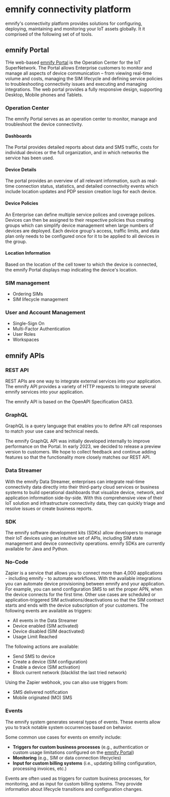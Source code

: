 # emnify connectivity platform

emnify's connectivity platform provides solutions for configuring, deploying, maintaining and monitoring your IoT assets globally.
It it comprised of the following set of of tools.

## emnify Portal

THe web-based [emnify Portal]( https://portal.emnify.com) is the Operation Center for the IoT SuperNetwork.
The Portal allows Enterprise customers to monitor and manage all aspects of device communication – from viewing real-time volume and costs, managing the SIM lifecycle and defining service policies to troubleshooting connectivity issues and executing and managing integrations. 
The web portal provides a fully responsive design, supporting Desktop, Mobile phones and Tablets.


### Operation Center

The emnify Portal serves as an operation center to monitor, manage and troubleshoot the device connectivity.

#### Dashboards
The Portal provides detailed reports about data and SMS traffic, costs for individual devices or the full organization, and in which networks the service has been used.

#### Device Details 
The portal provides an overview of all relevant information, such as real-time connection status, statistics, and detailed connectivity events which include location updates and PDP session creation logs for each device.

#### Device Policies
An Enterprise can define multiple service polices and coverage polices.
Devices can then be assigned to their respective policies thus creating groups which can simplify device management when large numbers of devices are deployed.
Each device group's access, traffic limits, and data plan only needs to be configured once for it to be applied to all devices in the group.

#### Location Information
Based on the location of the cell tower to which the device is connected, the emnify Portal displays map indicating the device's location.  

### SIM management

  - Ordering SIMs
  - SIM lifecycle management

### User and Account Management

  - Single-Sign On
  - Multi-Factor Authentication
  - User Roles
  - Workspaces

## emnify APIs

### REST API

REST APIs are one way to integrate external services into your application.
The emnify API provides a variety of HTTP requests to integrate several emnify services into your application.

The emnify API is based on the OpenAPI Specification OAS3.

### GraphQL

GraphQL is a query language that enables you to define API call responses to match your use case and technical needs.

The emnify GraphQL API was initially developed internally to improve performance on the Portal.
In early 2023, we decided to release a preview version to customers.
We hope to collect feedback and continue adding features so that the functionality more closely matches our REST API.

### Data Streamer

With the emnify Data Streamer, enterprises can integrate real-time connectivity data directly into their third-party cloud services or business systems to build operational dashboards that visualize device, network, and application information side-by-side.
With this comprehensive view of their IoT solution and infrastructure connectivity data, they can quickly triage and resolve issues or create business reports.

### SDK

The emnify software development kits (SDKs) allow developers to manage their IoT devices using an intuitive set of APIs, including SIM state management and device connectivity operations.
emnify SDKs are currently available for Java and Python.

### No-Code

Zapier is a service that allows you to connect more than 4,000 applications - including emnify - to automate workflows.
With the available integrations you can automate device provisioning between emnify and your application.
For example, you can send configuration SMS to set the proper APN, when the device connects for the first time.
Other use cases are scheduled or application-triggered SIM activations/deactivations so that the SIM contract starts and ends with the device subscription of your customers.
The following events are available as triggers:

- All events in the Data Streamer
- Device enabled (SIM activated)
- Device disabled (SIM deactivated)
- Usage Limit Reached

The following actions are available:

- Send SMS to device
- Create a device (SIM configuration)
- Enable a device (SIM activation)
- Block current network (blacklist the last tried network)

Using the Zapier webhook, you can also use triggers from:

- SMS delivered notification
- Mobile originated (MO) SMS

### Events

The emnify system generates several types of events.
These events allow you to track notable system occurrences based on behavior.

Some common use cases for events on emnify include:

- **Triggers for custom business processes** (e.g., authentication or custom usage limitations configured on the [emnify Portal](usage#emnify-portal))
- **Monitoring** (e.g., SIM or data connection lifecycles)
- **Input for custom billing systems** (i.e., updating billing configuration, processing invoices, etc.)

Events are often used as triggers for custom business processes, for monitoring, and as input for custom billing systems.
They provide information about lifecycle transitions and configuration changes.

